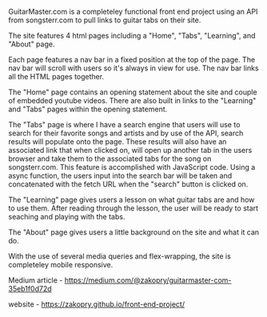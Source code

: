 GuitarMaster.com is a completeley functional front end project using an API from songsterr.com to pull links to guitar tabs on their site.

The site features 4 html pages including a "Home", "Tabs", "Learning", and "About" page.

Each page features a nav bar in a fixed position at the top of the page. The nav bar will scroll with users so it's always in view for use. The nav bar links all the HTML pages together. 

The "Home" page contains an opening statement about the site and couple of embedded youtube videos. 
There are also built in links to the "Learning" and "Tabs" pages within the opening statement. 

The "Tabs" page is where I have a search engine that users will use to search for their favorite songs and artists and by use of the API, search results will populate
onto the page. These results will also have an associated link that when clicked on, will open up another tab in the users browser and take them to the associated tabs
for the song on songsterr.com. This feature is accomplished with JavaScript code. Using a async function, the users input into the search bar will be taken and concatenated with the fetch URL 
when the "search" button is clicked on. 

The "Learning" page gives users a lesson on what guitar tabs are and how to use them. After reading through the lesson, the user will be ready to start seaching and playing with the tabs.

The "About" page gives users a little background on the site and what it can do. 

With the use of several media queries and flex-wrapping, the site is completeley mobile responsive. 

Medium article - https://medium.com/@zakopry/guitarmaster-com-35eb1f0d72d

website - https://zakopry.github.io/front-end-project/
